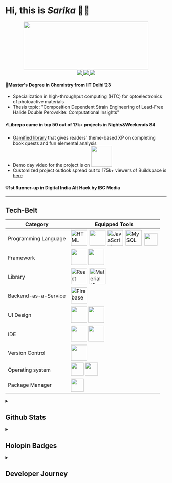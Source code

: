 # Hi, this is _Sarika_ :face_in_clouds:

<div align=center>
<img src="https://cdnb.artstation.com/p/assets/images/images/050/950/883/original/vitalik-egorov-enemy3attack.gif?1656158639" width="390" height="150" /><br>
  <a href="https://www.linkedin.com/in/sarikasingh7/">
    <img src="https://img.shields.io/badge/LinkedIn-0077B5?style=for-the-badge&logo=linkedin&logoColor=white" />
  </a>
    <a href="https://lnk.at/volantxs">
    <img src="https://img.shields.io/badge/linktree-39E09B?style=for-the-badge&logo=linktree&logoColor=white"  />
  </a>  
  <a href="https://twitter.com/volantxs">
    <img src="https://img.shields.io/badge/X-000000?style=for-the-badge&logo=x&logoColor=white" />
  </a>  
</div>


#### :star2:Master's Degree in Chemistry from IIT Delhi'23 
- Specialization in high-throughput computing (HTC) for optoelectronics of photoactive materials
- Thesis topic: "Composition Dependent Strain Engineering of Lead-Free Halide Double Perovskite: Computational Insights"
          
#### :zap:Librepo came in top 50 out of 17k+ projects in Nights&Weekends S4
  - [Gamified library](https://librepo-erevald.web.app/) that gives readers' theme-based XP on completing book quests and fun elemental analysis
  - Demo day video for the project is on [<img src="https://img.shields.io/badge/YouTube-FF0000?style=for-the-badge&logo=youtube&logoColor=white" width="65">](https://youtu.be/nc3T0bGvXwc) 
  - Customized project outlook spread out to 175k+ viewers of Buildspace is [here](https://buildspace.so/s4/demoday/Librepo)

#### :bulb:1st Runner-up in Digital India Alt Hack by IBC Media
---
## Tech-Belt

<div align=center>
  
  | Category | Equipped Tools |
| --- | --- |
| Programming Language |  <img src="https://cdn.jsdelivr.net/gh/devicons/devicon/icons/html5/html5-original.svg" title="HTML5" alt="HTML" width="50" height="50"/>&nbsp;  <img src="https://cdn.jsdelivr.net/gh/devicons/devicon/icons/css3/css3-original.svg" width="50" height="50" /> <img src="https://cdn.jsdelivr.net/gh/devicons/devicon/icons/javascript/javascript-original.svg" title="JavaScript" alt="JavaScript" width="50" height="50"/>&nbsp; <img src="https://cdn.jsdelivr.net/gh/devicons/devicon/icons/mysql/mysql-original-wordmark.svg" title="MySQL"  alt="MySQL" width="50" height="50"/>&nbsp; <img width="40" height="40" src="https://cdn.jsdelivr.net/gh/devicons/devicon/icons/python/python-original.svg" /> |
| Framework | <img src="https://cdn.jsdelivr.net/gh/devicons/devicon/icons/nodejs/nodejs-original.svg" width="50" height="50" /> <img src="https://cdn.jsdelivr.net/gh/devicons/devicon/icons/bootstrap/bootstrap-original.svg" width="50" height="50"/> |
| Library | <img src="https://cdn.jsdelivr.net/gh/devicons/devicon/icons/react/react-original.svg" title="React" alt="React" width="50" height="50"/>&nbsp;  <img src="https://cdn.jsdelivr.net/gh/devicons/devicon/icons/materialui/materialui-original.svg" title="Material UI" alt="Material UI" width="50" height="50"/>&nbsp;  | 
| Backend-as-a-Service | <img src="https://cdn.jsdelivr.net/gh/devicons/devicon/icons/firebase/firebase-plain.svg" title="Firebase" alt="Firebase" width="50" height="50"/>&nbsp; |
| UI Design | <img src="https://cdn.jsdelivr.net/gh/devicons/devicon/icons/canva/canva-original.svg" width="50" height="50" />  <img width="50" height="50"  src="https://cdn.jsdelivr.net/gh/devicons/devicon/icons/figma/figma-original.svg" /> | 
| IDE | <img src="https://cdn.jsdelivr.net/gh/devicons/devicon/icons/jupyter/jupyter-original-wordmark.svg"  width="50" height="50" /> <img  width="50" height="50" src="https://cdn.jsdelivr.net/gh/devicons/devicon/icons/vscode/vscode-original.svg" />|
| Version Control | <img src="https://cdn.jsdelivr.net/gh/devicons/devicon/icons/git/git-plain-wordmark.svg" width="50" height="50"  /> |
| Operating system | <img src="https://cdn.jsdelivr.net/gh/devicons/devicon/icons/linux/linux-original.svg" width="40" height="40"/>  <img width="40" height="40" src="https://cdn.jsdelivr.net/gh/devicons/devicon/icons/windows8/windows8-original.svg" /> |
| Package Manager | <img src="https://cdn.jsdelivr.net/gh/devicons/devicon/icons/npm/npm-original-wordmark.svg"   width="40" height="40" />|
</div>

<details>
  <summary><h2>Github Stats</h2></summary>
<div align=center>
<img height="200em" src="https://github-readme-stats.vercel.app/api?username=Volantxs&show_icons=true&hide_border=true&&count_private=true&include_all_commits=true" />
  
</div>
</details>
<details>
  <summary><h2>Holopin Badges</h2></summary>
  
[![An image of @volantxs's Holopin badges, which is a link to view their full Holopin profile](https://holopin.me/volantxs)](https://holopin.io/@volantxs)
</details>
<details>
  <summary><h2>Developer Journey</h2></summary>
<div align=center>
<img src="https://img.shields.io/badge/Datacamp-05192D?style=for-the-badge&logo=datacamp&logoColor=65FF8F">
<img src="https://img.shields.io/badge/freecodecamp-27273D?style=for-the-badge&logo=freecodecamp&logoColor=white">
<img src="https://img.shields.io/badge/MDN_Web_Docs-black?style=for-the-badge&logo=mdnwebdocs&logoColor=white">
<img src="https://img.shields.io/badge/Udemy-EC5252?style=for-the-badge&logo=Udemy&logoColor=white">
<div>
</details>
  
<img src="https://komarev.com/ghpvc/?username=volantxs&style=flat-square&color=blue" alt=""/>

